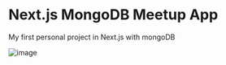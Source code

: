 # Next.js MongoDB Meetup App
My first personal project in Next.js with mongoDB

![image](https://user-images.githubusercontent.com/15236959/202769980-48a01e3f-ea48-4b31-86f9-bdd42e1d9177.png)

